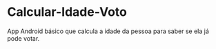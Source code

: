 # Calcular-Idade-Voto

App Android básico que calcula a idade da pessoa para saber se ela já pode votar.
